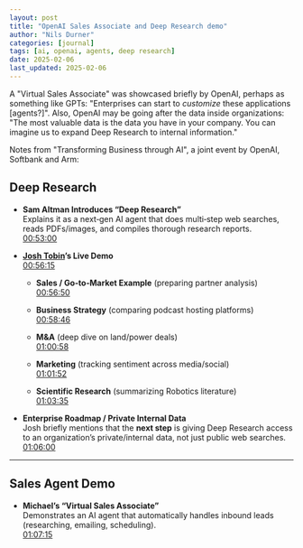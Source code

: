 ```yaml
---
layout: post
title: "OpenAI Sales Associate and Deep Research demo"
author: "Nils Durner"
categories: [journal]
tags: [ai, openai, agents, deep research]
date: 2025-02-06
last_updated: 2025-02-06
---
```


A "Virtual Sales Associate" was showcased briefly by OpenAI, perhaps as something like GPTs: "Enterprises can start to *customize* these applications [agents?]". Also, OpenAI may be going after the data inside organizations: "The most valuable data is the data you have in your company. You can imagine us to expand Deep Research to internal information."

Notes from "Transforming Business through AI", a joint event by OpenAI, Softbank and Arm:

## Deep Research

- **Sam Altman Introduces “Deep Research”**  
  Explains it as a next‐gen AI agent that does multi‐step web searches, reads PDFs/images, and compiles thorough research reports.  
  [00:53:00](https://www.youtube.com/watch?v=Gv7torZn5lM&t=3180)

- **[Josh Tobin](https://x.com/josh_tobin_)’s Live Demo**  
    [00:56:15](https://youtu.be/Gv7torZn5lM?t=3375)

  - **Sales / Go‐to‐Market Example** (preparing partner analysis)  
  [00:56:50](https://youtu.be/Gv7torZn5lM?t=3410)

  - **Business Strategy** (comparing podcast hosting platforms)  
    [00:58:46](https://youtu.be/Gv7torZn5lM?t=3525)

  - **M&A** (deep dive on land/power deals)  
    [01:00:58](https://youtu.be/Gv7torZn5lM?t=3658)

  - **Marketing** (tracking sentiment across media/social)  
    [01:01:52](https://youtu.be/Gv7torZn5lM?t=3712)

  - **Scientific Research** (summarizing Robotics literature)  
    [01:03:35](https://youtu.be/Gv7torZn5lM?t=3810)

- **Enterprise Roadmap / Private Internal Data**  
  Josh briefly mentions that the **next step** is giving Deep Research access to an organization’s private/internal data, not just public web searches.  
  [01:06:00](https://www.youtube.com/watch?v=Gv7torZn5lM&t=3960) 
---

## Sales Agent Demo

- **Michael’s “Virtual Sales Associate”**  
  Demonstrates an AI agent that automatically handles inbound leads (researching, emailing, scheduling).  
  [01:07:15](https://youtu.be/Gv7torZn5lM?t=4035)

